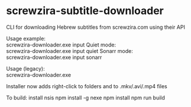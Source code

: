 # screwzira-subtitle-downloader

CLI for downloading Hebrew subtitles from screwzira.com using their API

Usage example:
<br>screwzira-downloader.exe input <video-file-full-path>
Quiet mode:
<br>screwzira-downloader.exe input <video-file-full-path> quiet
Sonarr mode:
<br>screwzira-downloader.exe input sonarr

Usage (legacy):
<br>screwzira-downloader.exe <video-file-full-path>

Installer now adds right-click to folders and to .mkv/.avi/.mp4 files

To build:
install nsis
npm install -g nexe
npm install
npm run build

